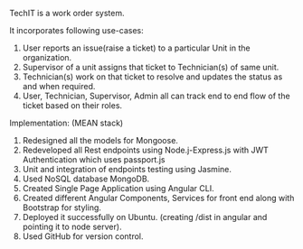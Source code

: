 TechIT is a work order system.

It incorporates following use-cases:
1) User reports an issue(raise a ticket) to a particular Unit in the organization. 
2) Supervisor of a unit assigns that ticket to Technician(s) of same unit.
3) Technician(s) work on that ticket to resolve and updates the status as and when required.
4) User, Technician, Supervisor, Admin all can track end to end flow of the ticket based on their roles.


Implementation: (MEAN stack)
1. Redesigned all the models for Mongoose.
2. Redeveloped all Rest endpoints using Node.j-Express.js with JWT Authentication which uses passport.js
3. Unit and integration of endpoints testing using Jasmine.
4. Used NoSQL database MongoDB.
5. Created Single Page Application using Angular CLI.
6. Created different Angular Components, Services for front end along with Bootstrap for styling.
7. Deployed it successfully on Ubuntu. (creating /dist in angular and pointing it to node server).
8. Used GitHub for version control.
